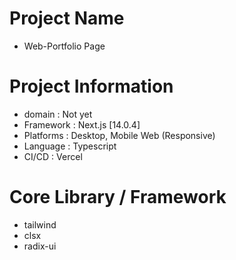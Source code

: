 # Project Name
 - Web-Portfolio Page

# Project Information
- domain : Not yet
- Framework : Next.js [14.0.4]
- Platforms : Desktop, Mobile Web (Responsive)
- Language : Typescript
- CI/CD : Vercel

# Core Library / Framework
- tailwind
- clsx
- radix-ui